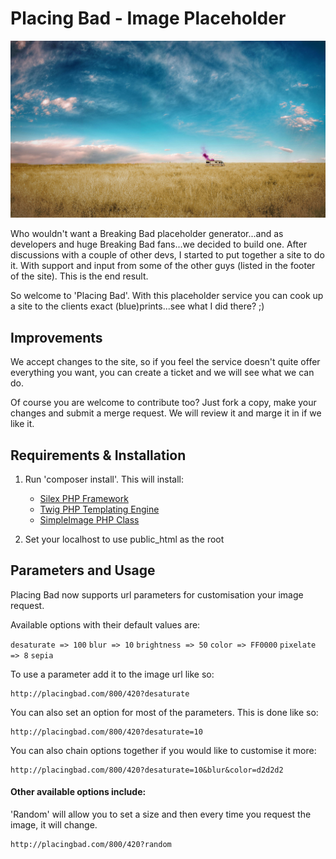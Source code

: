 Placing Bad - Image Placeholder
===============================

![alt tag](https://github.com/DesignyourCode/placing-bad/blob/master/public_html/assets/img/bg.jpg?raw=true)

Who wouldn't want a Breaking Bad placeholder generator...and as developers and huge Breaking Bad fans...we decided to build one. After discussions with a couple of other devs, I started to put together a site to do it.
With support and input from some of the other guys (listed in the footer of the site). This is the end result.

So welcome to 'Placing Bad'. With this placeholder service you can cook up a site to the clients exact (blue)prints...see what I did there? ;)

Improvements
------------

We accept changes to the site, so if you feel the service doesn't quite offer everything you want, you can create a ticket and we will see what we can do.

Of course you are welcome to contribute too? Just fork a copy, make your changes and submit a merge request. We will review it and marge it in if we like it.


Requirements & Installation
---------------------------

1. Run 'composer install'. This will install:
    - <a href="http://silex.sensiolabs.org/" target="_blank">Silex PHP Framework</a>
    - <a href="http://twig.sensiolabs.org/" target="_blank">Twig PHP Templating Engine</a>
    - <a href="https://github.com/claviska/SimpleImage" target="_blank">SimpleImage PHP Class</a>

2. Set your localhost to use public_html as the root

Parameters and Usage
--------------------

Placing Bad now supports url parameters for customisation your image request.

Available options with their default values are:

`desaturate => 100`
`blur => 10`
`brightness => 50`
`color => FF0000`
`pixelate => 8`
`sepia`

To use a parameter add it to the image url like so:

```
http://placingbad.com/800/420?desaturate
```

You can also set an option for most of the parameters. This is done like so:

```
http://placingbad.com/800/420?desaturate=10
```

You can also chain options together if you would like to customise it more:

```
http://placingbad.com/800/420?desaturate=10&blur&color=d2d2d2
```

#### Other available options include:

'Random' will allow you to set a size and then every time you request the image, it will change.

```
http://placingbad.com/800/420?random
```
